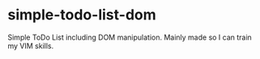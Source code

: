 # simple-todo-list-dom
Simple ToDo List including DOM manipulation. Mainly made so I can train my VIM skills.
